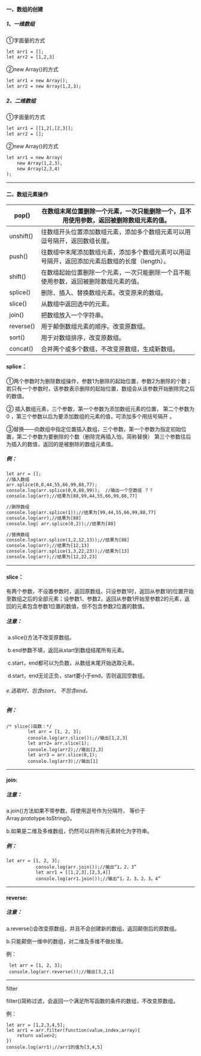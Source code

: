#### 一、数组的创建

##### 1、一维数组

①字面量的方式

```html
let arr1 = [];
let arr2 = [1,2,3]
```

②new Array()的方式

```html
let arr1 = new Array();
let arr2 = new Array(1,2,3);
```

##### 2、二维数组

①字面量的方式

```html
let arr1 = [[1,2],[2,3]];
let arr2 = [];
```

②new Array()的方式

```html
let arr1 = new Array(
	new Array(1,2,3),
	new Array(2,3,4)
);
```

------



#### 二、数组元素操作

| pop()     | 在数组末尾位置删除一个元素，一次只能删除一个，且不用使用参数，返回被删除数组元素的值。 |
| --------- | ------------------------------------------------------------ |
| unshift() | 往数组开头位置添加数组元素，添加多个数组元素可以用逗号隔开，返回数组长度。 |
| push()    | 往数组中末尾添加数组元素，添加多个数组元素可以用逗号隔开，返回添加元素后数组的长度（length）。 |
| shift()   | 在数组起始位置删除一个元素，一次只能删除一个且不能使用参数，返回被删除数组元素的值。 |
| splice()  | 删除、插入、替换数组元素。改变原来的数组。                   |
| slice()   | 从数组中返回选中的元素。                                     |
| join()    | 把数组放入一个字符串。                                       |
| reverse() | 用于颠倒数组元素的顺序。改变原数组。                         |
| sort()    | 用于对数组排序，改变原数组。                                 |
| concat()  | 合并两个或多个数组，不改变原数组，生成新数组。               |

#### splice：

①两个参数时为删除数组操作，参数1为删除的起始位置，参数2为删除的个数；若只有一个参数时，该参数表示删除的起始位置，数组会从该参数开始删除完之后的数值。

② 插入数组元素，三个参数，第一个参数为添加数组元素的位置， 第二个参数为 0 ，第三个参数以后为要添加数组的元素的值，可添加多个用括号隔开 。

③替换——向数组中指定位置插入数组，三个参数，第一个参数为指定初始位置，第二个参数为要删除的个数（删除完再插入怕，简称替换） 第三个参数往后为插入的数值，返回的是被删除的数组元素值。

##### 例：

```HTML
let arr = [];
//插入数组
arr.splice(0,0,44,55,66,99,88,77);
console.log(arr.splice(0,0,88,99));  //输出一个空数组 ？？
console.log(arr);//结果为[88,99,44,55,66,99,88,77]

//删除数组
console.log(arr.splice(1));//结果为[99,44,55,66,99,88,77]
console.log(arr);//结果为[88]
console.log( arr.splice(0,2));//结果为[88]

//替换数组
console.log(arr.splice(1,2,12,13));//结果为[88]
console.log(arr);//结果为[12,13]
console.log(arr.splice(1,3,22,23));//结果为[13]
console.log(arr);//结果为[12,22,23]
```

------

#### slice：

有两个参数，不设置参数时，返回原数组。只设参数1时，返回从参数1的位置开始至数组之后的全部元素；设参数1、参数2，返回从参数1开始至参数2的元素，返回的元素包含参数1位置的数值，但不包含参数2位置的数值。

##### 注意：

​		a.slice()方法不改变原数组。

​      b.end参数不填，返回从start到数组结尾所有元素。

​      c.start，end都可以为负数，从数组末尾开始选取元素。

​      d.start，end无论正负，start要小于end，否则返回空数组。

######       e.选取时，包含start， 不包含end。

##### 例：

```
/* slice()函数：*/
        let arr = [1, 2, 3];
        console.log(arr.slice());//输出[1,2,3]
        let arr2= arr.slice(1);
        console.log(arr2);//输出[2,3]
        let arr3 = arr.slice(0,1);
        console.log(arr3);//输出[1]
```

------

#### join:

##### 注意：

a.join()方法如果不带参数，将使用逗号作为分隔符， 等价于Array.prototype.toString()。

b.如果是二维及多维数组，仍然可以将所有元素转化为字符串。

##### 例：

```
let arr = [1, 2, 3];
           console.log(arr.join());//输出“1，2，3”
           let arr1 = [[1,2,3],[2,3,4]]
           console.log(arr1.join());//输出“1，2，3，2，3，4”
```

------

#### reverse:

##### 注意：

a.reverse()会改变原数组，并且不会创建新的数组，返回颠倒后的原数组。

b.只能颠倒一维中的数组，对二维及多维不做处理。

例：

```
 let arr = [1, 2, 3];
 console.log(arr.reverse());//输出[3,2,1]
```

------

filter

filter()简称过滤，会返回一个满足所写函数的条件的数组，不改变原数组。

例：

```
let arr = [1,2,3,4,5];
let arr1 = arr.filter(function(value,index,array){
	return value>2;
})
console.log(arr1);//arr1的值为[3,4,5]
```

